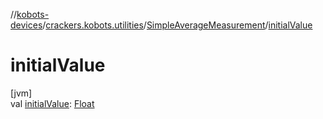 //[kobots-devices](../../../index.md)/[crackers.kobots.utilities](../index.md)/[SimpleAverageMeasurement](index.md)/[initialValue](initial-value.md)

# initialValue

[jvm]\
val [initialValue](initial-value.md): [Float](https://kotlinlang.org/api/latest/jvm/stdlib/kotlin/-float/index.html)
